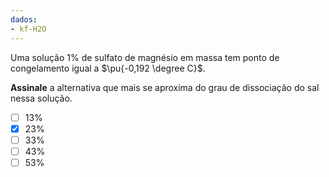 ```yaml
---
dados:
- kf-H2O
---
```


Uma solução $1\%$ de sulfato de magnésio em massa tem ponto de congelamento igual a $\pu{-0,192 \degree C}$.

**Assinale** a alternativa que mais se aproxima do grau de dissociação do sal nessa solução.

- [ ] $13\%$
- [x] $23\%$
- [ ] $33\%$
- [ ] $43\%$
- [ ] $53\%$
